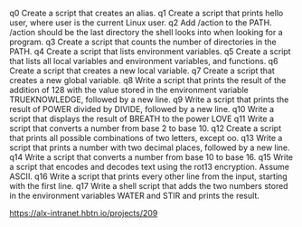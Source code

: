 q0 Create a script that creates an alias.
q1 Create a script that prints hello user, where user is the current Linux user.
q2 Add /action to the PATH. /action should be the last directory the shell looks into when looking for a program.
q3 Create a script that counts the number of directories in the PATH.
q4 Create a script that lists environment variables.
q5 Create a script that lists all local variables and environment variables, and functions.
q6 Create a script that creates a new local variable.
q7 Create a script that creates a new global variable.
q8 Write a script that prints the result of the addition of 128 with the value stored in the environment variable TRUEKNOWLEDGE, followed by a new line.
q9 Write a script that prints the result of POWER divided by DIVIDE, followed by a new line.
q10 Write a script that displays the result of BREATH to the power LOVE
q11 Write a script that converts a number from base 2 to base 10.
q12 Create a script that prints all possible combinations of two letters, except oo.
q13 Write a script that prints a number with two decimal places, followed by a new line.
q14 Write a script that converts a number from base 10 to base 16.
q15 Write a script that encodes and decodes text using the rot13 encryption. Assume ASCII.
q16 Write a script that prints every other line from the input, starting with the first line.
q17 Write a shell script that adds the two numbers stored in the environment variables WATER and STIR and prints the result.

https://alx-intranet.hbtn.io/projects/209
